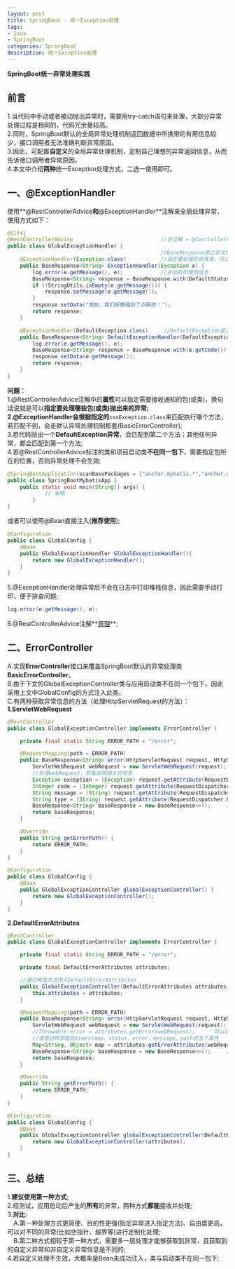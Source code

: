 ```yaml
---
layout: post
title: SpringBoot - 统一Exception处理
tags:
- Java
- SpringBoot
categories: SpringBoot
description: 统一Exception处理
---  
```

**SpringBoot统一异常处理实践**

<!-- more -->
## 前言
1.当代码中手动或者被动抛出异常时，需要用try-catch语句来处理，大部分异常处理过程是相同的，代码冗余量较高。  
2.同时，SpringBoot默认的全局异常处理机制返回数据中所携带的有用信息较少，接口调用者无法准确判断异常原因。  
3.因此，可配置**自定义**的全局异常处理机制，定制自己理想的异常返回信息，从而告诉接口调用者异常原因。  
4.本文中介绍**两种**统一Exception处理方式，二选一使用即可。  
## 一、@ExceptionHandler
使用**@RestControllerAdvice**和**@ExceptionHandler**注解来全局处理异常，使用方式如下：  
```java
@Slf4j
@RestControllerAdvice                            //该注解 = @ControllerAdvice + @ResponseBody
public class GlobalExceptionHandler {
                                                 //BaseResponse是之前文章中设计的统一Response类
    @ExceptionHandler(Exception.class)           //指定要处理的异常类，可以是一个数组
    public BaseResponse<String> ExceptionHandler(Exception e) {
        log.error(e.getMessage(), e);            //手动打印堆栈信息
        BaseResponse<String> response = BaseResponse.with(DefaultStatus.INTERNAL_ERROR);
        if (!StringUtils.isEmpty(e.getMessage())) {
            response.setMessage(e.getMessage());
        }
        response.setData("朋友，我们好像碰到了点麻烦！");
        return response;
    }

    @ExceptionHandler(DefaultException.class)     //DefaultException是之前文章中设计的统一Exception类
    public BaseResponse<String> DefaultExceptionHandler(DefaultException e) {
        log.error(e.getMessage(), e);
        BaseResponse<String> response = BaseResponse.with(e.getCode());
        response.setData(e.getMessage());
        return response;
    }
}
```
**问题：**  
1.@RestControllerAdvice注解中的**属性**可以指定需要接收通知的包(或类)，换句话说就是可以**指定要处理哪些包(或类)**抛出来的异常;  
2.@ExceptionHandler会根据**指定的**`xxxException.class`来匹配执行哪个方法，若匹配不到，会走默认异常处理机制那套(BasicErrorController);  
3.若代码抛出一个**DefaultException异常**，会匹配到第二个方法；其他任何异常，都会匹配到第一个方法;  
4.若@RestControllerAdvice标注的类和项目启动类**不在同一包下**，需要指定包所在的位置，否则异常处理不会生效;  
```java
@SpringBootApplication(scanBasePackages = {"anchor.mybatis.*","anchor.common.*"})       //GlobalExceptionHandler在common包下
public class SpringBootMybatisApp {
    public static void main(String[] args) {
            // 省略
        }
}
```
或者可以使用@Bean直接注入(**推荐使用**);
```java
@Configuration
public class GlobalConfig {
    @Bean
    public GlobalExceptionHandler GlobalExceptionHandler(){
        return new GlobalExceptionHandler();
    }
}
```
5.@ExceptionHandler处理异常后不会在日志中打印堆栈信息，因此需要手动打印，便于排查问题;  
```java
log.error(e.getMessage(), e);
```
6.@RestControllerAdvice注解**[原理](https://zhuanlan.zhihu.com/p/73087879#:~:text=%40ControllerAdvice%E6%98%AF%E5%9C%A8%E7%B1%BB%E4%B8%8A,%E5%BC%82%E5%B8%B8%E5%85%A8%E5%B1%80%E5%A4%84%E7%90%86%E7%9A%84%E7%9B%AE%E7%9A%84%EF%BC%9B&text=%40ModelAttribute%E6%B3%A8%E8%A7%A3%E6%A0%87%E6%B3%A8%E7%9A%84%E6%96%B9%E6%B3%95,%E7%9B%AE%E6%A0%87Controller%E6%96%B9%E6%B3%95%E4%B9%8B%E5%89%8D%E6%89%A7%E8%A1%8C%E3%80%82)**;
## 二、ErrorController
A.实现**ErrorController**接口来覆盖SpringBoot默认的异常处理类**BasicErrorController**。  
B.由于下文的GlobalExceptionController类与应用启动类不在同一个包下，因此采用上文中GlobalConfig的方式注入此类。  
C.有两种获取异常信息的方法（处理HttpServletRequest的方法）：  
**1.ServletWebRequest**  
```java
@RestController
public class GlobalExceptionController implements ErrorController {

    private final static String ERROR_PATH = "/error";

    @RequestMapping(path = ERROR_PATH)
    public BaseResponse<String> error(HttpServletRequest request, HttpServletResponse response) {
        ServletWebRequest webRequest = new ServletWebRequest(request);
        //处理webRequest，获取异常相关的信息
        Exception exception = (Exception) request.getAttribute(RequestDispatcher.ERROR_EXCEPTION);
        Integer code = (Integer) request.getAttribute(RequestDispatcher.ERROR_STATUS_CODE);
        String message = (String) request.getAttribute(RequestDispatcher.ERROR_MESSAGE);
        String type = (String) request.getAttribute(RequestDispatcher.ERROR_EXCEPTION_TYPE);
        BaseResponse<String> baseResponse = new BaseResponse<>();     //未处理获取到的code、message等信息
        return baseResponse;
    }

    @Override
    public String getErrorPath() {
        return ERROR_PATH;
    }
}
```
```java
@Configuration
public class GlobalConfig {
    @Bean
    public GlobalExceptionController globalExceptionController() {
        return new GlobalExceptionController();
    }
}
```
**2.DefaultErrorAttributes**  
```java
@RestController
public class GlobalExceptionController implements ErrorController {

    private final static String ERROR_PATH = "/error";

    private final DefaultErrorAttributes attributes;

    //通过构造方法传入DefaultErrorAttributes
    public GlobalExceptionController(DefaultErrorAttributes attributes) {
        this.attributes = attributes;
    }

    @RequestMapping(path = ERROR_PATH)
    public BaseResponse<String> error(HttpServletRequest request, HttpServletResponse response) {
        ServletWebRequest webRequest = new ServletWebRequest(request);
        //Throwable error = attributes.getError(webRequest);      可以这样获取到异常对象，来自己处理
        //或者这样获取到timestamp、status、error、message、path这五个属性
        Map<String, Object> map = attributes.getErrorAttributes(webRequest, ErrorAttributeOptions.defaults());
        BaseResponse<String> baseResponse = new BaseResponse<>();     //未处理获取到的code、message等信息
        return baseResponse;
    }

    @Override
    public String getErrorPath() {
        return ERROR_PATH;
    }
}
```
```java
@Configuration
public class GlobalConfig {
    @Bean
    public GlobalExceptionController globalExceptionController(DefaultErrorAttributes attributes) {
        return new GlobalExceptionController(attributes);
    }
}
```
## 三、总结
1.**建议使用第一种方式**;  
2.经测试，应用启动后产生的**所有**的异常，两种方式**都能**接收并处理;  
3.**对比:**  
　A.第一种处理方式更简便、目的性更强(指定异常进入指定方法)、自由度更高，可以对不同的异常(比如空指针、越界等)进行定制化处理;  
　B.第二种方式相较于第一种方式，需要多一层处理才能够获取到异常，且获取到的自定义异常和非自定义异常信息是不同的;  
4.若自定义处理不生效，大概率是Bean未成功注入，类与启动类不在同一包下;  